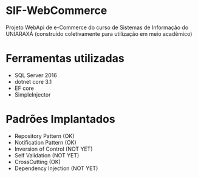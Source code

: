 # SIF-WebCommerce
Projeto WebApi de e-Commerce do curso de Sistemas de Informação do UNIARAXÁ (construído coletivamente para utilização em meio acadêmico)

# Ferramentas utilizadas
+ SQL Server 2016
+ dotnet core 3.1
+ EF core
+ SimpleInjector

# Padrões Implantados
+ Repository Pattern (OK)
+ Notification Pattern (OK)
+ Inversion of Control (NOT YET)
+ Self Validation (NOT YET)
+ CrossCutting (OK)
+ Dependency Injection (NOT YET)

